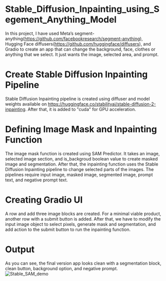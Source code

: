 # Stable_Diffusion_Inpainting_using_Segement_Anything_Model
In this project, I have used Meta’s segment-anything(https://github.com/facebookresearch/segment-anything), Hugging Face diffusers(https://github.com/huggingface/diffusers), and Gradio to create an app that can change the background, face, clothes or anything that we select. It just wants the image, selected area, and prompt. 

# Create Stable Diffusion Inpainting Pipeline
Stable Diffusion Inpainting pipeline is created using diffuser and model weights available on https://huggingface.co/stabilityai/stable-diffusion-2-inpainting. After that, it is added to "cuda" for GPU acceleration.

# Defining Image Mask and Inpainting Function
The image mask function is created using SAM Predictor. It takes an image, selected image section, and is_backgroud boolean value to create masked image and segmentation. 
After that, the inpainting function uses the Stable Diffusion Inpainting pipeline to change selected parts of the images. The pipelines require input image, masked image, segmented image, prompt text, and negative prompt text.

# Creating Gradio UI
A row and add three image blocks are created. For a minimal viable product, another row with a submit button is added. After that, we have to modify the input image object to select pixels, generate mask and segmentation, and add action to the submit button to run the inpainting function.

# Output
As you can see, the final version app looks clean with a segmentation block, clean button, background option, and negative prompt. 
![Stable_SAM_demo](https://github.com/PriyanshuSingh2002/Stable_Diffusion_Inpainting_SAM/assets/113225514/9cdfb17b-df72-44c5-925b-f88f459aa73d)

